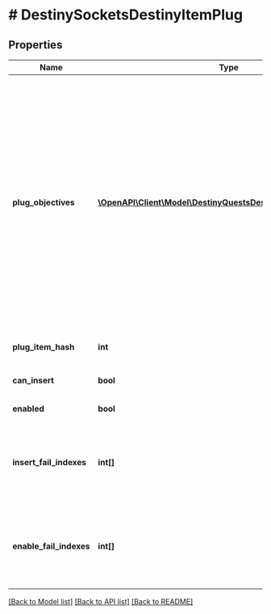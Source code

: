 # # DestinySocketsDestinyItemPlug

## Properties

Name | Type | Description | Notes
------------ | ------------- | ------------- | -------------
**plug_objectives** | [**\OpenAPI\Client\Model\DestinyQuestsDestinyObjectiveProgress[]**](DestinyQuestsDestinyObjectiveProgress.md) | Sometimes, Plugs may have objectives: these are often used for flavor and display purposes, but they can be used for any arbitrary purpose (both fortunately and unfortunately). Recently (with Season 2) they were expanded in use to be used as the \&quot;gating\&quot; for whether the plug can be inserted at all. For instance, a Plug might be tracking the number of PVP kills you have made. It will use the parent item&#39;s data about that tracking status to determine what to show, and will generally show it using the DestinyObjectiveDefinition&#39;s progressDescription property. Refer to the plug&#39;s itemHash and objective property for more information if you would like to display even more data. | [optional]
**plug_item_hash** | **int** | The hash identifier of the DestinyInventoryItemDefinition that represents this plug. | [optional]
**can_insert** | **bool** | If true, this plug has met all of its insertion requirements. Big if true. | [optional]
**enabled** | **bool** | If true, this plug will provide its benefits while inserted. | [optional]
**insert_fail_indexes** | **int[]** | If the plug cannot be inserted for some reason, this will have the indexes into the plug item definition&#39;s plug.insertionRules property, so you can show the reasons why it can&#39;t be inserted.  This list will be empty if the plug can be inserted. | [optional]
**enable_fail_indexes** | **int[]** | If a plug is not enabled, this will be populated with indexes into the plug item definition&#39;s plug.enabledRules property, so that you can show the reasons why it is not enabled.  This list will be empty if the plug is enabled. | [optional]

[[Back to Model list]](../../README.md#models) [[Back to API list]](../../README.md#endpoints) [[Back to README]](../../README.md)

